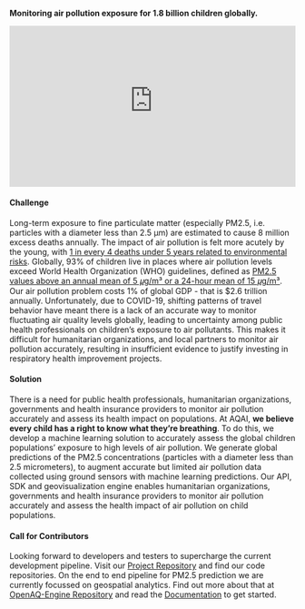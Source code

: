 **Monitoring air pollution exposure for 1.8 billion children globally.**

<div style="position:relative;padding-bottom:56.25%;">
 <iframe style="width:100%;height:100%;position:absolute;left:0px;top:0px;"
 frameborder="0" width="100%" height="100%"
 allowfullscreen allow="autoplay"
 src="https://user-images.githubusercontent.com/36204574/165076124-57ecb373-e54b-4557-b914-96c21556262f.mp4">
</iframe>
</div>

#### Challenge
Long-term exposure to fine particulate matter (especially PM2.5, i.e. particles with a diameter less than 2.5 μm) are estimated to cause 8 million excess deaths annually. The impact of air pollution is felt more acutely by the young, with [1 in every 4 deaths under 5 years related to environmental risks](https://www.who.int/news/item/06-03-2017-the-cost-of-a-polluted-environment-1-7-million-child-deaths-a-year-says-who). Globally, 93% of children live in places where air pollution levels exceed World Health Organization (WHO) guidelines, defined as [PM2.5 values above an annual mean  of 5 𝜇g/m³ or a 24-hour mean of 15 𝜇g/m³](https://www.who.int/news-room/fact-sheets/detail/ambient-(outdoor)-air-quality-and-health). Our air pollution problem costs 1% of global GDP - that is $2.6 trillion annually. Unfortunately, due to COVID-19, shifting patterns of travel behavior have meant there is a lack of an accurate way to monitor fluctuating air quality levels globally, leading to uncertainty among public health professionals on children’s exposure to air pollutants. This makes it difficult for humanitarian organizations, and local partners to monitor air pollution accurately, resulting in insufficient evidence to justify investing in respiratory health improvement projects.

#### Solution
There is a need for public health professionals, humanitarian organizations, governments and health insurance providers to monitor air pollution accurately and assess its health impact on populations. At AQAI, **we believe every child has a right to know what they’re breathing**. To do this, we develop a machine learning solution to accurately assess the global children populations’ exposure to high levels of air pollution. We generate global predictions of the PM2.5 concentrations (particles with a diameter less than 2.5 micrometers), to augment accurate but limited air pollution data collected using ground sensors with machine learning predictions. Our API, SDK and geovisualization engine enables humanitarian organizations, governments and health insurance providers to monitor air pollution accurately and assess the health impact of air pollution on child populations.

#### Call for Contributors

Looking forward to developers and testers to supercharge the current development pipeline. Visit our [Project Repository](https://github.com/AQ-AI) and find our code repositories. On the end to end pipeline for PM2.5 prediction we are currently focussed on geospatial analytics. Find out more about that at [OpenAQ-Engine Repository](https://github.com/AQ-AI/openaq-engine) and read the [Documentation](http://www.aqai.xyz/openaq-engine/) to get started.
